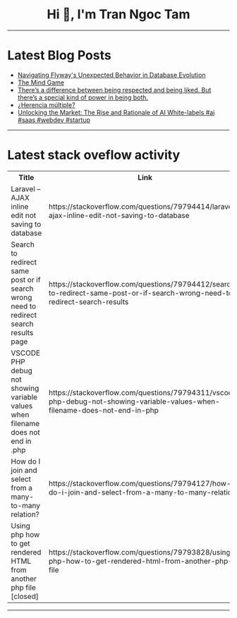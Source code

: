 <h1 align="center">Hi 👋, I'm Tran Ngoc Tam</h1>

---

# Latest Blog Posts 
<!-- BLOG-POST-LIST:START -->
- [Navigating Flyway&#39;s Unexpected Behavior in Database Evolution](https://dev.to/ijuren/navigating-flyways-unexpected-behavior-in-database-evolution-12cf)
- [The Mind Game](https://dev.to/rawveg/the-mind-game-5762)
- [There’s a difference between being respected and being liked. But there’s a special kind of power in being both.](https://dev.to/themustaphatijani/theres-a-difference-between-being-respected-and-being-liked-but-theres-a-special-kind-of-power-357i)
- [¿Herencia múltiple?](https://dev.to/baltasarq/herencia-multiple-497l)
- [Unlocking the Market: The Rise and Rationale of AI White-labels #ai #saas #webdev #startup](https://dev.to/lester_mbunga_0f0d35d7f5c/unlocking-the-market-the-rise-and-rationale-of-ai-white-labelsai-saas-webdev-startup-3c7a)
<!-- BLOG-POST-LIST:END -->

---

# Latest stack oveflow activity
<table>
  <tr><th>Title</th><th>Link</th></tr>
  <!-- STACKOVERFLOW:START --><tr><td>Laravel – AJAX inline edit not saving to database</td><td>https://stackoverflow.com/questions/79794414/laravel-ajax-inline-edit-not-saving-to-database</td></tr><tr><td>Search to redirect same post or if search wrong need to redirect search results page</td><td>https://stackoverflow.com/questions/79794412/search-to-redirect-same-post-or-if-search-wrong-need-to-redirect-search-results</td></tr><tr><td>VSCODE PHP debug not showing variable values when filename does not end in .php</td><td>https://stackoverflow.com/questions/79794311/vscode-php-debug-not-showing-variable-values-when-filename-does-not-end-in-php</td></tr><tr><td>How do I join and select from a many-to-many relation?</td><td>https://stackoverflow.com/questions/79794127/how-do-i-join-and-select-from-a-many-to-many-relation</td></tr><tr><td>Using php how to get rendered HTML from another php file [closed]</td><td>https://stackoverflow.com/questions/79793828/using-php-how-to-get-rendered-html-from-another-php-file</td></tr><!-- STACKOVERFLOW:END -->
</table>

---


